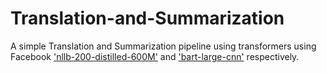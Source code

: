 # Translation-and-Summarization

A simple Translation and Summarization pipeline using transformers using Facebook ['nllb-200-distilled-600M'](https://huggingface.co/facebook/nllb-200-distilled-600M) and ['bart-large-cnn'](https://huggingface.co/facebook/bart-large-cnn) respectively.
